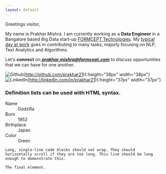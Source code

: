 ```yaml
---
layout: default
---
```


Greetings visitor,

My name is Prakhar Mishra. I am currently working as a **Data Engineer** in a Bangalore based Big Data start-up [FORMCEPT Technologies](http://www.formcept.com). My [typical day at work](day-at-work) goes in contributing to many tasks, majorly focusing on NLP, Text Analytics and Algorithms.


Let's **connect** on ***prakhar.mishra@formcept.com*** to discuss opportunities that we can have for one another.

![Github](https://s-media-cache-ak0.pinimg.com/originals/d6/40/57/d6405738890860b9844024299ee0c7a6.jpg)(http://github.com/prakhar21){:height="38px" width="38px"}
![LinkedIn](https://cdn0.iconfinder.com/data/icons/social-flat-rounded-rects/512/linkedin-512.png)(http://linkedin.com/in/prakhar21){:height="37px" width="37px"}



### Definition lists can be used with HTML syntax.

<dl>
<dt>Name</dt>
<dd>Godzilla</dd>
<dt>Born</dt>
<dd>1952</dd>
<dt>Birthplace</dt>
<dd>Japan</dd>
<dt>Color</dt>
<dd>Green</dd>
</dl>

```
Long, single-line code blocks should not wrap. They should horizontally scroll if they are too long. This line should be long enough to demonstrate this.
```

```
The final element.
```
